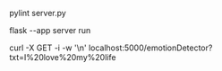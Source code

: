 pylint server.py  

flask --app server run  

curl -X GET -i -w '\n' localhost:5000/emotionDetector?txt=I%20love%20my%20life  

